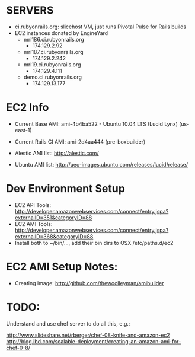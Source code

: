SERVERS
=======
* ci.rubyonrails.org: slicehost VM, just runs Pivotal Pulse for Rails builds
* EC2 instances donated by EngineYard
  * mri186.ci.rubyonrails.org
    * 174.129.2.92
  * mri187.ci.rubyonrails.org
    * 174.129.2.242
  * mri19.ci.rubyonrails.org
    * 174.129.4.111
  * demo.ci.rubyonrails.org
    * 174.129.13.177

EC2 Info
========
* Current Base AMI: ami-4b4ba522 - Ubuntu 10.04 LTS (Lucid Lynx) (us-east-1)
* Current Rails CI AMI: ami-2d4aa444	(pre-boxbuilder)

* Alestic AMI list: http://alestic.com/
* Ubuntu AMI list: http://uec-images.ubuntu.com/releases/lucid/release/

Dev Environment Setup
=====================
* EC2 API Tools: http://developer.amazonwebservices.com/connect/entry.jspa?externalID=351&categoryID=88
* EC2 AMI Tools: http://developer.amazonwebservices.com/connect/entry.jspa?externalID=368&categoryID=88
* Install both to ~/bin/..., add their bin dirs to OSX /etc/paths.d/ec2

EC2 AMI Setup Notes:
================
* Creating image: http://github.com/thewoolleyman/amibuilder

TODO:
=====
Understand and use chef server to do all this, e.g.:

http://www.slideshare.net/rberger/chef-08-knife-and-amazon-ec2
http://blog.ibd.com/scalable-deployment/creating-an-amazon-ami-for-chef-0-8/